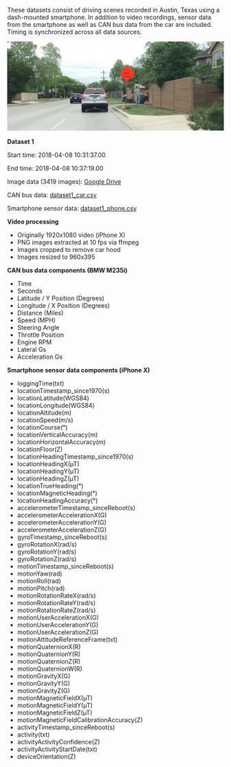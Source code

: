 These datasets consist of driving scenes recorded in Austin, Texas using a dash-mounted smartphone. In addition to video recordings, sensor data from the smartphone as well as CAN bus data from the car are included. Timing is synchronized across all data sources.

![Sample Image](dataset1_sample.png)

**Dataset 1**

Start time: 2018-04-08 10:31:37.00

End time: 2018-04-08 10:37:19.00

Image data (3419 images): [Google Drive](https://drive.google.com/file/d/1gN2hkS_gQAOPGGF-9ERcClLSeb4sfbW-/view?usp=sharing)

CAN bus data: [dataset1_car.csv](dataset1_car.csv)

Smartphone sensor data: [dataset1_phone.csv](dataset1_phone.csv)


**Video processing**

- Originally 1920x1080 video (iPhone X)
- PNG images extracted at 10 fps via ffmpeg
- Images cropped to remove car hood
- Images resized to 960x395


**CAN bus data components (BMW M235i)**

- Time
- Seconds
- Latitude / Y Position (Degrees)
- Longitude / X Position (Degrees)
- Distance (Miles)
- Speed (MPH)
- Steering Angle
- Throttle Position
- Engine RPM
- Lateral Gs
- Acceleration Gs


**Smartphone sensor data components (iPhone X)**

- loggingTime(txt)
- locationTimestamp_since1970(s)
- locationLatitude(WGS84)
- locationLongitude(WGS84)
- locationAltitude(m)
- locationSpeed(m/s)
- locationCourse(°)
- locationVerticalAccuracy(m)
- locationHorizontalAccuracy(m)
- locationFloor(Z)
- locationHeadingTimestamp_since1970(s)
- locationHeadingX(µT)
- locationHeadingY(µT)
- locationHeadingZ(µT)
- locationTrueHeading(°)
- locationMagneticHeading(°)
- locationHeadingAccuracy(°)
- accelerometerTimestamp_sinceReboot(s)
- accelerometerAccelerationX(G)
- accelerometerAccelerationY(G)
- accelerometerAccelerationZ(G)
- gyroTimestamp_sinceReboot(s)
- gyroRotationX(rad/s)
- gyroRotationY(rad/s)
- gyroRotationZ(rad/s)
- motionTimestamp_sinceReboot(s)
- motionYaw(rad)
- motionRoll(rad)
- motionPitch(rad)
- motionRotationRateX(rad/s)
- motionRotationRateY(rad/s)
- motionRotationRateZ(rad/s)
- motionUserAccelerationX(G)
- motionUserAccelerationY(G)
- motionUserAccelerationZ(G)
- motionAttitudeReferenceFrame(txt)
- motionQuaternionX(R)
- motionQuaternionY(R)
- motionQuaternionZ(R)
- motionQuaternionW(R)
- motionGravityX(G)
- motionGravityY(G)
- motionGravityZ(G)
- motionMagneticFieldX(µT)
- motionMagneticFieldY(µT)
- motionMagneticFieldZ(µT)
- motionMagneticFieldCalibrationAccuracy(Z)
- activityTimestamp_sinceReboot(s)
- activity(txt)
- activityActivityConfidence(Z)
- activityActivityStartDate(txt)
- deviceOrientation(Z)


